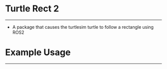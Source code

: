 # Turtle Rect 2
----------------
- A package that causes the turtlesim turtle to follow a rectangle using ROS2

# Example Usage
----------------
